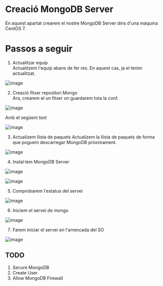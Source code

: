 # Creació MongoDB Server
En aquest apartat crearem el nostre MongoDB Server dins d'una màquina CentOS 7.

# Passos a seguir

1. Actualitzar equip <br>
  Actualitzem l'equip abans de fer res. En aquest cas, ja el tenim actualitzat.
  
 ![image](https://user-images.githubusercontent.com/79653853/154332241-584e0402-0a36-48b3-9f7b-454abb1b8bb5.png)

2. Creació fitxer repositori Mongo <br>
  Ara, crearem el un fitxer on guardarem tota la conf.
  
  ![image](https://user-images.githubusercontent.com/79653853/154334269-24e952cd-fd67-423a-a26a-baef4b68d257.png)

  Amb el següent text
  
  ![image](https://user-images.githubusercontent.com/79653853/154335136-d5e43769-285a-41e0-8130-9fa0d7a17bb3.png)

3. Actualizem llista de paquets
  Actualizem la llista de paquets de forma que poguem descarregar MongoDB pròximament.
  
  ![image](https://user-images.githubusercontent.com/79653853/154335529-7ca41322-22ed-4693-b1fd-35dcc3fc9809.png)


4. Instal·lem MongoDB Server
  
  ![image](https://user-images.githubusercontent.com/79653853/154336436-324a6267-9734-4b40-9432-5282791eccc8.png)

  ![image](https://user-images.githubusercontent.com/79653853/154336488-f654cb19-906f-407a-b0cc-2349c86d5e29.png)

5. Comprobarem l'estatus del servei
  
  ![image](https://user-images.githubusercontent.com/79653853/154336707-4d2c5e9b-2fed-465e-ab98-db6a31e0f422.png)

6. Iniciem el servei de mongo

  ![image](https://user-images.githubusercontent.com/79653853/154336815-dcb30685-e3fb-408a-a762-6ed717f1c119.png)


7. Farem iniciar el servei en l'arrencada del SO

  ![image](https://user-images.githubusercontent.com/79653853/154336944-64b7937c-ab1d-4168-9025-4b30977aa333.png)


## TODO
1. Secure MongoDB
2. Create User
3. Allow MongoDB Firewall
